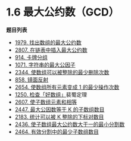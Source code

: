 # 1.6 最大公约数（GCD）

**题目列表**

- [1979. 找出数组的最大公约数](https://leetcode.cn/problems/find-greatest-common-divisor-of-array/description/)
- [2807. 在链表中插入最大公约数](https://leetcode.cn/problems/insert-greatest-common-divisors-in-linked-list/description/)
- [914. 卡牌分组](https://leetcode.cn/problems/x-of-a-kind-in-a-deck-of-cards/description/)
- [1071. 字符串的最大公因子](https://leetcode.cn/problems/greatest-common-divisor-of-strings/description/)
- [2344. 使数组可以被整除的最少删除次数](https://leetcode.cn/problems/minimum-deletions-to-make-array-divisible/description/)
- [858. 镜面反射](https://leetcode.cn/problems/mirror-reflection/description/)
- [2654. 使数组所有元素变成 1 的最少操作次数](https://leetcode.cn/problems/minimum-number-of-operations-to-make-all-array-elements-equal-to-1/description/)
- [1250. 检查「好数组」](https://leetcode.cn/problems/check-if-it-is-a-good-array/description/)裴蜀定理
- [2607. 使子数组元素和相等](https://leetcode.cn/problems/make-k-subarray-sums-equal/description/)
- [2447. 最大公因数等于 K 的子数组数目](https://leetcode.cn/problems/number-of-subarrays-with-gcd-equal-to-k/description/)
- [2183. 统计可以被 K 整除的下标对数目](https://leetcode.cn/problems/count-array-pairs-divisible-by-k/description/)
- [2436. 使子数组最大公约数大于一的最小分割数](https://leetcode.cn/problems/minimum-split-into-subarrays-with-gcd-greater-than-one/description/)
- [2464. 有效分割中的最少子数组数目](https://leetcode.cn/problems/minimum-subarrays-in-a-valid-split/description/)
